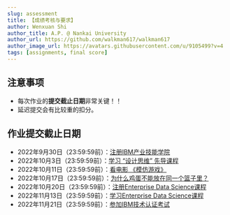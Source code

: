 ```yaml
---
slug: assessment
title: 【成绩考核与要求】
author: Wenxuan Shi
author_title: A.P. @ Nankai University
author_url: https://github.com/walkman617/walkman617
author_image_url: https://avatars.githubusercontent.com/u/9105499?v=4
tags: [assignments, final score]
---
```



## 注意事项
- 每次作业的**提交截止日期**非常关键！！
- 延迟提交会有比较重的扣分。

## 作业提交截止日期
- 2022年9月30日（23:59:59前）：[注册IBM产业技能学院](/blog/IBM-SA)
- 2022年10月3日（23:59:59前）：[学习 “设计思维” 先导课程](/blog/IBM-DesignThinking)
- 2022年10月11日（23:59:59前）：[看电影 《模仿游戏》](/blog/theImitationGame)
- 2022年10月17日（23:59:59前）：[为什么鸡蛋不能放在同一个篮子里？](/blog/Problem1)
- 2022年10月20日（23:59:59前）：[注册Enterprise Data Science课程](/blog/IBM-DS-R)
- 2022年11月13日（23:59:59前）：[学习Enterprise Data Science课程](/blog/IBM-DS-L)
- 2022年11月21日（23:59:59前）：[参加IBM技术认证考试](/blog/IBM-DS-E)